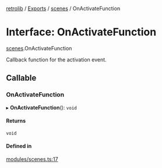 [retrolib](../README.md) / [Exports](../modules.md) / [scenes](../modules/scenes.md) / OnActivateFunction

# Interface: OnActivateFunction

[scenes](../modules/scenes.md).OnActivateFunction

Callback function for the activation event.

## Callable

### OnActivateFunction

▸ **OnActivateFunction**(): `void`

#### Returns

`void`

#### Defined in

[modules/scenes.ts:17](https://github.com/philbgarner/retrolib/blob/cd6f581/src/modules/scenes.ts#L17)
